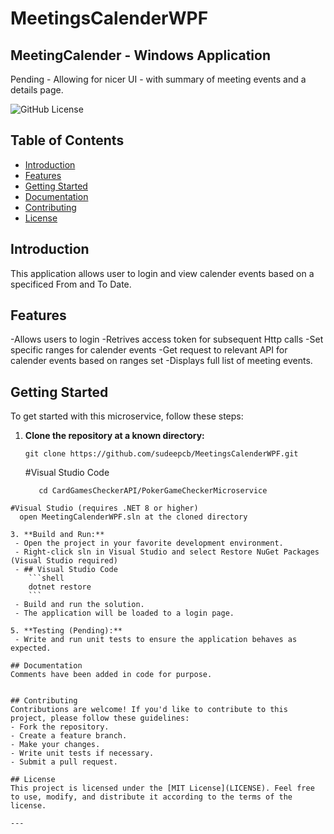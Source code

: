 # MeetingsCalenderWPF

## MeetingCalender - Windows Application
Pending - Allowing for nicer UI - with summary of meeting events and a details page.

![GitHub License](https://img.shields.io/badge/license-MIT-blue.svg)

## Table of Contents
- [Introduction](#introduction)
- [Features](#features)
- [Getting Started](#getting-started)
- [Documentation](#documentation)
- [Contributing](#contributing)
- [License](#license)

## Introduction
This application allows user to login and view calender events based on a specificed From and To Date.

## Features
-Allows users to login
-Retrives access token for subsequent Http calls
-Set specific ranges for calender events
-Get request to relevant API for calender events based on ranges set
-Displays full list of meeting events.
## Getting Started
To get started with this microservice, follow these steps:

1. **Clone the repository at a known directory:**
   ```shell
   git clone https://github.com/sudeepcb/MeetingsCalenderWPF.git
   ```
   #Visual Studio Code
   ```shell
      cd CardGamesCheckerAPI/PokerGameCheckerMicroservice
  ```
  #Visual Studio (requires .NET 8 or higher)
    open MeetingCalenderWPF.sln at the cloned directory

3. **Build and Run:**
   - Open the project in your favorite development environment.
   - Right-click sln in Visual Studio and select Restore NuGet Packages (Visual Studio required)
   - ## Visual Studio Code
      ```shell
      dotnet restore
      ```
   - Build and run the solution.
   - The application will be loaded to a login page.

5. **Testing (Pending):**
   - Write and run unit tests to ensure the application behaves as expected.

## Documentation
Comments have been added in code for purpose.


## Contributing
Contributions are welcome! If you'd like to contribute to this project, please follow these guidelines:
- Fork the repository.
- Create a feature branch.
- Make your changes.
- Write unit tests if necessary.
- Submit a pull request.

## License
This project is licensed under the [MIT License](LICENSE). Feel free to use, modify, and distribute it according to the terms of the license.

---
